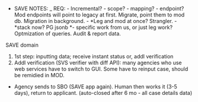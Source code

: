 - SAVE NOTES:
        _ REQ:
        - Incremental?
        - scope?
            - mapping?
            - endpoint? Mod endpoints will point to legacy at first. Migrate, point them to mod db. Migration in background.
            - *Leg and mod at once? Strangler.
        - *stack now? PG jsonb
        *- specific work from us, or just leg work? Optmization of queries. Audit & report data.


SAVE domain

1. 1st step: inputting data; receive instant status or, addl verification
1. Addl verification (SVS verifier with diff API): many agencies who use web services have to switch to GUI. Some have to reinput case, should be remidied in MOD.
  - Agency sends to SBO (SAVE app again). Human then works it (3-5 days), return to applicant. (auto-closed after 6 mo - all case details data)